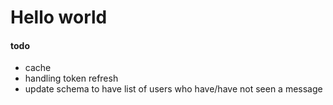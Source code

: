 # Hello world


#### todo


- cache
- handling token refresh
- update schema to have list of users who have/have not seen a message
